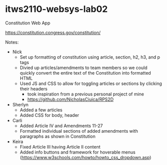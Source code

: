 # itws2110-websys-lab02

Constitution Web App

https://constitution.congress.gov/constitution/

Notes:

- Nick
  - Set up formatting of constitution using article, section, h2, h3, and p tags
  - Divied up articles/amendments to team members so we could quickly convert the entire text of the Constitution into formatted HTML
  - Used JS and CSS to allow for toggling articles or sections by clicking their headers
    - took inspiration from a previous personal project of mine
    - https://github.com/NicholasCiuica/RPS2D
- Sherlyn
  - Added a few articles
  - Added CSS for body, header
- Carli
  - Added Article IV and Amendments 11-27
  - Formatted individual sections of added amendments with paragraphs as shown in Constitution
- Keira
  - Fixed Article III having Article II content
  - Added info buttons and framework for hoverable menus (https://www.w3schools.com/howto/howto_css_dropdown.asp)
